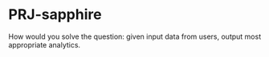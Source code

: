 # PRJ-sapphire
How would you solve the question: given input data from users, output most appropriate analytics.
